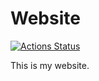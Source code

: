 # Website

[![Actions Status](https://github.com/leonardomso/website/workflows/CI/badge.svg)](https://leonardomso.com/)

This is my website. 

